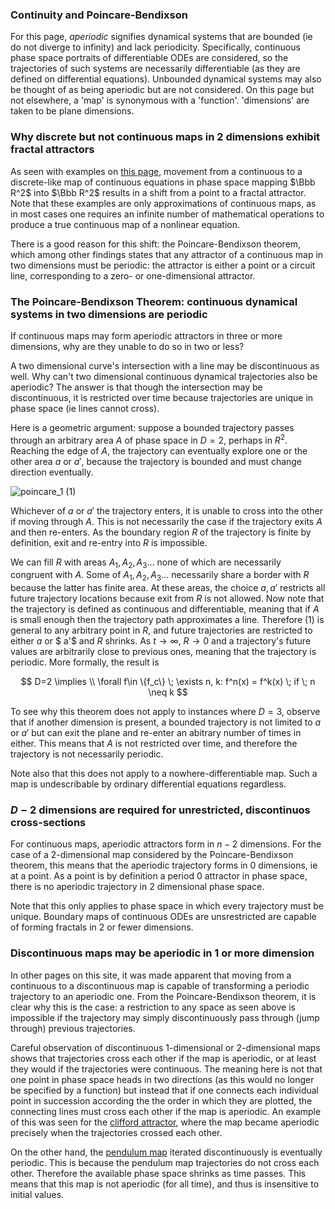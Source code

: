 
### Continuity and Poincare-Bendixson

For this page, *aperiodic* signifies dynamical systems that are bounded (ie do not diverge to infinity) and lack periodicity.  Specifically, continuous phase space portraits of differentiable ODEs are considered, so the trajectories of such systems are necessarily differentiable (as they are defined on differential equations).  Unbounded dynamical systems may also be thought of as being aperiodic but are not considered.  On this page but not elsewhere, a 'map' is synonymous with a 'function'. 'dimensions' are taken to be plane dimensions.

### Why discrete but not continuous maps in 2 dimensions exhibit fractal attractors

As seen with examples on [this page](https://blbadger.github.io/), movement from a continuous to a discrete-like map of continuous equations in phase space mapping $\Bbb R^2$ into $\Bbb R^2$ results in a shift from a point to a fractal attractor.  Note that these examples are only approximations of continuous maps, as in most cases one requires an infinite number of mathematical operations to produce a true continuous map of a nonlinear equation.  

There is a good reason for this shift: the Poincare-Bendixson theorem, which among other findings states that any attractor of a continuous map in two dimensions must be periodic: the attractor is either a point or a circuit line, corresponding to a zero- or one-dimensional attractor.  

### The Poincare-Bendixson Theorem: continuous dynamical systems in two dimensions are periodic

If continuous maps may form aperiodic attractors in three or more dimensions, why are they unable to do so in two or less?  

A two dimensional curve's intersection with a line may be discontinuous as well. Why can't two dimensional continuous dynamical trajectories also be aperiodic?  The answer is that though the intersection may be discontinuous, it is restricted over time because trajectories are unique in phase space (ie lines cannot cross).

Here is a geometric argument: suppose a bounded trajectory passes through an arbitrary area $A$ of phase space in $D=2$, perhaps in $R^2$.  Reaching the edge of $A$, the trajectory can eventually explore one or the other area $a$ or $a'$, because the trajectory is bounded and must change direction eventually.

![poincare_1]({{https://blbadger.github.io}}misc_images/poincare_restriction.png)
(1)

Whichever of $a$ or $a'$ the trajectory enters, it is unable to cross into the other if moving through $A$.  This is not necessarily the case if the trajectory exits $A$ and then re-enters.  As the boundary region $R$ of the trajectory is finite by definition, exit and re-entry into $R$ is impossible.  

We can fill $R$ with areas $A_1, A_2, A_3 ...$ none of which are necessarily congruent with $A$.  Some of $A_1, A_2, A_3 ...$ necessarily share a border with $R$ because the latter has finite area.  At these areas, the choice $a, a'$ restricts all future trajectory locations because exit from $R$ is not allowed.  Now note that the trajectory is defined as continuous and differentiable, meaning that if $A$ is small enough then the trajectory path approximates a line.  Therefore (1) is general to any arbitrary point in $R$, and future trajectories are restricted to either $a$ or $ a'$ and $R$ shrinks.  As $t \to \infty$, $R \to 0$ and a trajectory's future values are arbitrarily close to previous ones, meaning that the trajectory is periodic. More formally, the result is

$$
D=2 \implies \\
\forall f\in \{f_c\} \; \exists n, k: f^n(x) = f^k(x) \; if \; n \neq k
$$

To see why this theorem does not apply to instances where $D=3$, observe that if another dimension is present, a bounded trajectory is not limited to $a$ or $a'$ but can exit the plane and re-enter an abitrary number of times in either.  This means that $A$ is not restricted over time, and therefore the trajectory is not necessarily periodic. 

Note also that this does not apply to a nowhere-differentiable map.  Such a map is undescribable by ordinary differential equations regardless.

### $D-2$ dimensions are required for unrestricted, discontinuos cross-sections

For continuous maps, aperiodic attractors form in $n-2$ dimensions.  For the case of a 2-dimensional map considered by the Poincare-Bendixson theorem, this means that the aperiodic trajectory forms in 0 dimensions, ie at a point.  As a point is by definition a period 0 attractor in phase space, there is no aperiodic trajectory in 2 dimensional phase space.

Note that this only applies to phase space in which every trajectory must be unique.  Boundary maps of continuous ODEs are unsrestricted are capable of forming fractals in 2 or fewer dimensions. 

### Discontinuous maps may be aperiodic in 1 or more dimension

In other pages on this site, it was made apparent that moving from a continuous to a discontinuous map is capable of transforming a periodic trajectory to an aperiodic one.  From the Poincare-Bendixson theorem, it is clear why this is the case: a restriction to any space as seen above is impossible if the trajectory may simply discontinuously pass through (jump through) previous trajectories.  

Careful observation of discontinuous 1-dimensional or 2-dimensional maps shows that trajectories cross each other if the map is aperiodic, or at least they would if the trajectories were continuous.  The meaning here is not that one point in phase space heads in two directions (as this would no longer be specified by a function) but instead that if one connects each individual point in succession according the the order in which they are plotted, the connecting lines must cross each other if the map is aperiodic.  An example of this was seen for the [clifford attractor](https://blbadger.github.io/clifford-attractor.html), where the map became aperiodic precisely when the trajectories crossed each other.

On the other hand, the [pendulum map](https://blbadger.github.io/pendulum-map.html) iterated discontinuously is eventually periodic.  This is because the pendulum map trajectories do not cross each other. Therefore the available phase space shrinks as time passes.  This means that this map is not aperiodic (for all time), and thus is insensitive to initial values.




